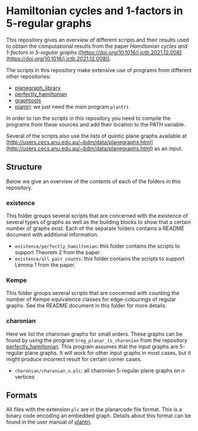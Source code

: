 Hamiltonian cycles and 1-factors in 5-regular graphs
====================================================

This repository gives an overview of different scripts and their results used to obtain the computational results from the paper _Hamiltonian cycles and 1-factors in 5-regular graphs_ ([https://doi.org/10.1016/j.jctb.2021.12.008](https://doi.org/10.1016/j.jctb.2021.12.008)).

The scripts in this repository make extensive use of programs from different other repositories:

* [planegraph_library](https://github.com/nvcleemp/planegraph_library)
* [perfectly_hamiltonian](https://github.com/nvcleemp/perfectly_hamiltonian)
* [graphtools](https://github.com/nvcleemp/graphtools)
* [plantri](http://users.cecs.anu.edu.au/~bdm/plantri/): we just need the main program `plantri`

In order to run the scripts in this repository you need to compile the programs from these sources and add their location to the PATH variable.

Several of the scripts also use the lists of quintic plane graphs available at [http://users.cecs.anu.edu.au/~bdm/data/planegraphs.html](http://users.cecs.anu.edu.au/~bdm/data/planegraphs.html) as an input.

Structure
---------

Below we give an overview of the contents of each of the folders in this repository.

### existence

This folder groups several scripts that are concerned with the existence of several types of graphs as well as the building blocks to show that a certain number of graphs exist. Each of the separate folders contains a README document with additional information.

* `existence/perfectly_hamiltonian`: this folder contains the scripts to support Theorem 2 from the paper.
* `existence/all_pair_counts`: this folder contains the scripts to support Lemma 1 from the paper.

### Kempe

This folder groups several scripts that are concerned with counting the number of Kempe equivalence classes for edge-colourings of regular graphs. See the README document in this folder for more details.

### charonian

Here we list the charonian graphs for small orders. These graphs can be found by using the program `5reg_planar_is_charonian` from the repository [perfectly_hamiltonian](https://github.com/nvcleemp/perfectly_hamiltonian). This program assumes that the input graphs are 5-regular plane graphs. It will work for other input graphs in most cases, but it might produce incorrect result for certain corner cases.

* `charonian/charonian_n.plc`: all charonian 5-regular plane graphs on *n* vertices

Formats
-------

All files with the extension `plc` are in the planarcode file format. This is a binary code encoding an embedded graph. Details about this format can be found in the user manual of [plantri](http://users.cecs.anu.edu.au/~bdm/plantri/).
